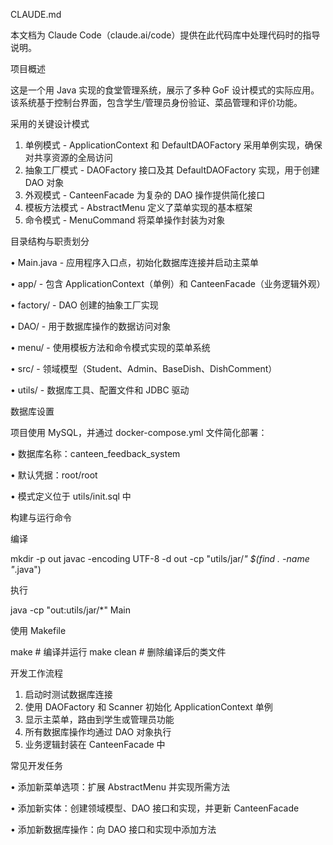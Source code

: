CLAUDE.md

本文档为 Claude Code（claude.ai/code）提供在此代码库中处理代码时的指导说明。

项目概述

这是一个用 Java 实现的食堂管理系统，展示了多种 GoF 设计模式的实际应用。该系统基于控制台界面，包含学生/管理员身份验证、菜品管理和评价功能。

采用的关键设计模式

1. 单例模式 - ApplicationContext 和 DefaultDAOFactory 采用单例实现，确保对共享资源的全局访问
2. 抽象工厂模式 - DAOFactory 接口及其 DefaultDAOFactory 实现，用于创建 DAO 对象
3. 外观模式 - CanteenFacade 为复杂的 DAO 操作提供简化接口
4. 模板方法模式 - AbstractMenu 定义了菜单实现的基本框架
5. 命令模式 - MenuCommand 将菜单操作封装为对象

目录结构与职责划分

• Main.java - 应用程序入口点，初始化数据库连接并启动主菜单

• app/ - 包含 ApplicationContext（单例）和 CanteenFacade（业务逻辑外观）

• factory/ - DAO 创建的抽象工厂实现

• DAO/ - 用于数据库操作的数据访问对象

• menu/ - 使用模板方法和命令模式实现的菜单系统

• src/ - 领域模型（Student、Admin、BaseDish、DishComment）

• utils/ - 数据库工具、配置文件和 JDBC 驱动

数据库设置

项目使用 MySQL，并通过 docker-compose.yml 文件简化部署：

• 数据库名称：canteen_feedback_system

• 默认凭据：root/root

• 模式定义位于 utils/init.sql 中

构建与运行命令

编译

mkdir -p out
javac -encoding UTF-8 -d out -cp "utils/jar/_" $(find . -name "_.java")

执行

java -cp "out:utils/jar/\*" Main

使用 Makefile

make # 编译并运行
make clean # 删除编译后的类文件

开发工作流程

1. 启动时测试数据库连接
2. 使用 DAOFactory 和 Scanner 初始化 ApplicationContext 单例
3. 显示主菜单，路由到学生或管理员功能
4. 所有数据库操作均通过 DAO 对象执行
5. 业务逻辑封装在 CanteenFacade 中

常见开发任务

• 添加新菜单选项：扩展 AbstractMenu 并实现所需方法

• 添加新实体：创建领域模型、DAO 接口和实现，并更新 CanteenFacade

• 添加新数据库操作：向 DAO 接口和实现中添加方法
